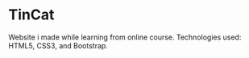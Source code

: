 # TinCat

Website i made while learning from online course.
Technologies used: HTML5, CSS3, and Bootstrap.

